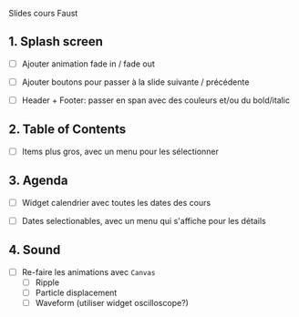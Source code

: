 Slides cours Faust



## 1. Splash screen

- [ ] Ajouter animation fade in / fade out
- [ ] Ajouter boutons pour passer à la slide suivante / précédente
- [ ] Header + Footer: passer en span avec des couleurs et/ou du bold/italic



## 2. Table of Contents

- [ ] Items plus gros, avec un menu pour les sélectionner



## 3. Agenda

- [ ] Widget calendrier avec toutes les dates des cours
- [ ] Dates selectionables, avec un menu qui s'affiche pour les détails



## 4. Sound

- [ ] Re-faire les animations avec `Canvas`
  - [ ] Ripple
  - [ ] Particle displacement
  - [ ] Waveform (utiliser widget oscilloscope?)